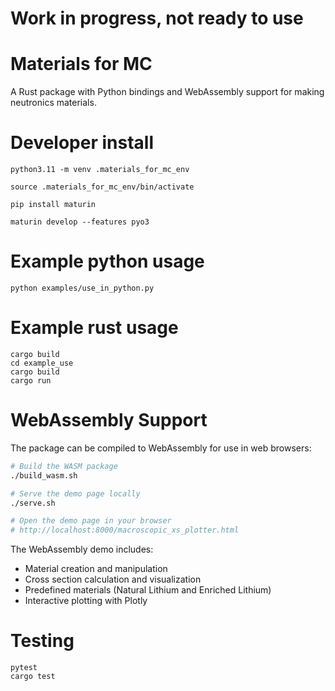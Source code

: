 # **Work in progress, not ready to use**

# Materials for MC

A Rust package with Python bindings and WebAssembly support for making neutronics materials.



# Developer install

```
python3.11 -m venv .materials_for_mc_env

source .materials_for_mc_env/bin/activate

pip install maturin

maturin develop --features pyo3
```

# Example python usage

```
python examples/use_in_python.py
```

# Example rust usage

```
cargo build
cd example_use
cargo build
cargo run
```

# WebAssembly Support

The package can be compiled to WebAssembly for use in web browsers:

```bash
# Build the WASM package
./build_wasm.sh

# Serve the demo page locally
./serve.sh

# Open the demo page in your browser
# http://localhost:8000/macroscopic_xs_plotter.html
```

The WebAssembly demo includes:
- Material creation and manipulation
- Cross section calculation and visualization
- Predefined materials (Natural Lithium and Enriched Lithium)
- Interactive plotting with Plotly

# Testing

```
pytest
cargo test
```